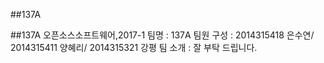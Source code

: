 ##137A

##137A
오픈소스소프트웨어,2017-1
팀명 : 137A
팀원 구성 : 2014315418 은수연/ 2014315411 양혜리/ 2014315321 강평
팀 소개 : 잘 부탁 드립니다.
